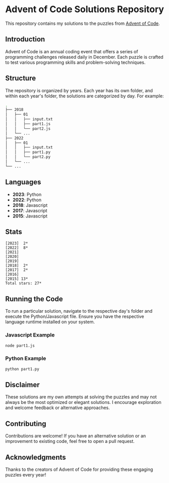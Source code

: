 # Advent of Code Solutions Repository

This repository contains my solutions to the puzzles from [Advent of Code](https://adventofcode.com/).

## Introduction

Advent of Code is an annual coding event that offers a series of programming challenges released daily in December. Each puzzle is crafted to test various programming skills and problem-solving techniques.

## Structure

The repository is organized by years. Each year has its own folder, and within each year's folder, the solutions are categorized by day. For example:

```bash
.
├── 2018
│   ├── 01
│   │   ├── input.txt
│   │   ├── part1.js
│   │   └── part2.js
│   └── ...
├── 2022
│   ├── 01
│   │   ├── input.txt
│   │   ├── part1.py
│   │   └── part2.py
│   └── ...
└── ...
```

## Languages

- **2023**: Python
- **2022**: Python
- **2018**: Javascript
- **2017**: Javascript
- **2015**: Javascript

## Stats

```text
[2023]  2*
[2022]  8*
[2021]
[2020]
[2019]
[2018]  2*
[2017]  2*
[2016]
[2015] 13*
Total stars: 27*
```

## Running the Code

To run a particular solution, navigate to the respective day's folder and execute the Python/Javascript file. Ensure you have the respective language runtime installed on your system.

### Javascript Example

```bash
node part1.js
```

### Python Example

```bash
python part1.py
```

## Disclaimer

These solutions are my own attempts at solving the puzzles and may not always be the most optimized or elegant solutions. I encourage exploration and welcome feedback or alternative approaches.

## Contributing

Contributions are welcome! If you have an alternative solution or an improvement to existing code, feel free to open a pull request.

## Acknowledgments

Thanks to the creators of Advent of Code for providing these engaging puzzles every year!
